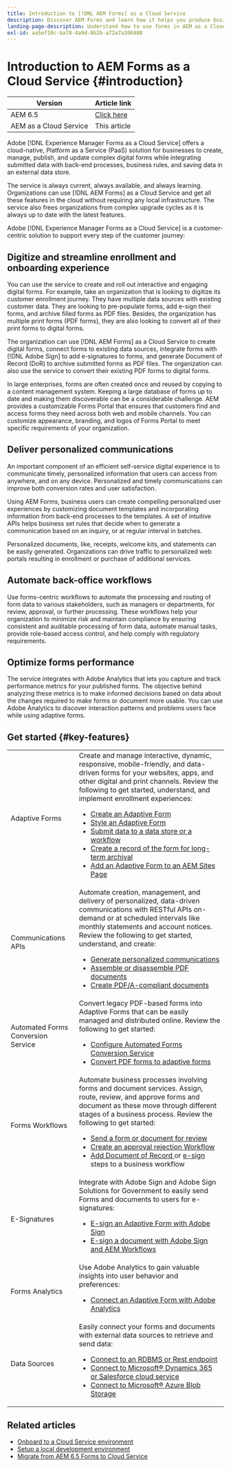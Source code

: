 ```yaml
---
title: Introduction to [!DNL AEM Forms] as a Cloud Service
description: Discover AEM Forms and learn how it helps you produce business-ready forms and documents. Learn about Platform-as-a-Service (PaaS) and how to manage enterprise-class digital forms and business processes, and connect Forms to Adobe Sign and current data sources.
landing-page-description: Understand how to use forms in AEM as a Cloud Service.
exl-id: aa5ef10c-ba78-4a9d-8b2b-a72a7a306888
---
```


# Introduction to AEM Forms as a Cloud Service {#introduction}

| Version | Article link |
| -------- | ---------------------------- |
| AEM 6.5  |    [Click here](https://experienceleague.adobe.com/docs/experience-manager-65/forms/home.html)                  |
| AEM as a Cloud Service     | This article        |


Adobe [!DNL Experience Manager Forms as a Cloud Service] offers a cloud-native, Platform as a Service (PaaS) solution for businesses to create, manage, publish, and update complex digital forms while integrating submitted data with back-end processes, business rules, and saving data in an external data store. 

The service is always current, always available, and always learning. Organizations can use [!DNL AEM Forms] as a Cloud Service and get all these features in the cloud without requiring any local infrastructure. The service also frees organizations from complex upgrade cycles as it is always up to date with the latest features.

Adobe [!DNL Experience Manager Forms as a Cloud Service] is a customer-centric solution to support every step of the customer journey: 


## Digitize and streamline enrollment and onboarding experience 

You can use the service to create and roll out interactive and engaging digital forms. For example, take an organization that is looking to digitize its customer enrollment journey. They have multiple data sources with existing customer data. They are looking to pre-populate forms, add e-sign their forms, and archive filled forms as PDF files. Besides, the organization has multiple print forms (PDF forms), they are also looking to convert all of their print forms to digital forms.

The organization can use [!DNL AEM Forms] as a Cloud Service to create digital forms, connect forms to existing data sources, integrate forms with [!DNL Adobe Sign] to add e-signatures to forms, and generate Document of Record (DoR) to archive submitted forms as PDF files. The organization can also use the service to convert their existing PDF forms to digital forms.

In large enterprises, forms are often created once and reused by copying to a content management system. Keeping a large database of forms up to date and making them discoverable can be a considerable challenge. AEM provides a customizable Forms Portal that ensures that customers find and access forms they need across both web and mobile channels. You can customize appearance, branding, and logos of Forms Portal to meet specific requirements of your organization. 

## Deliver personalized communications

An important component of an efficient self-service digital experience is to communicate timely, personalized information that users can access from anywhere, and on any device. Personalized and timely communications can improve both conversion rates and user satisfaction.

Using AEM Forms, business users can create compelling personalized user experiences by customizing document templates and incorporating information from back-end processes to the templates. A set of intuitive APIs helps business set rules that decide when to generate a communication based on an inquiry, or at regular interval in batches. 


Personalized documents, like, receipts, welcome kits, and statements can be easily generated. Organizations can drive traffic to personalized web portals resulting in enrollment or purchase of additional services.


## Automate back-office workflows

Use forms-centric workflows to automate the processing and routing of form data to various stakeholders, such as managers or departments, for review, approval, or further processing. These workflows help your organization to minimize risk and maintain compliance by ensuring consistent and auditable processing of form data, automate manual tasks, provide role-based access control, and help comply with regulatory requirements. 


## Optimize forms performance 

The service integrates with Adobe Analytics that lets you capture and track performance metrics for your published forms. The objective behind analyzing these metrics is to make informed decisions based on data about the changes required to make forms or document more usable. You can use Adobe Analytics to discover interaction patterns and problems users face while using adaptive forms. 


## Get started {#key-features}

|||
|---|---|
| Adaptive Forms |Create and manage interactive, dynamic, responsive, mobile-friendly, and data-driven forms for your websites, apps, and other digital and print channels. Review the following to get started, understand, and implement enrollment experiences: <ul><li><a href="https://experienceleague.adobe.com/docs/experience-manager-cloud-service/content/forms/adaptive-forms-authoring/authoring-adaptive-forms-foundation-components/create-an-adaptive-form-on-forms-cs/creating-adaptive-form.html"> Create an Adaptive Form </a></li><li><a href="https://experienceleague.adobe.com/docs/experience-manager-cloud-service/content/forms/adaptive-forms-authoring/authoring-adaptive-forms-foundation-components/create-an-adaptive-form-on-forms-cs/themes.html">Style an Adaptive Form</a></li><li><a href="https://experienceleague.adobe.com/docs/experience-manager-cloud-service/content/forms/adaptive-forms-authoring/authoring-adaptive-forms-foundation-components/configure-submit-actions-and-metadata-submission/configuring-submit-actions.html#enabling-server-side-validation-br"> Submit data to a data store or a workflow</a></li><li><a href="https://experienceleague.adobe.com/docs/experience-manager-cloud-service/content/forms/adaptive-forms-authoring/authoring-adaptive-forms-foundation-components/generate-document-of-record-for-non-xfa-based-adaptive-forms.html"> Create a record of the form for long-term archival</a></li><li><a href="https://experienceleague.adobe.com/docs/experience-manager-65/forms/adaptive-forms-basic-authoring/create-or-add-an-adaptive-form-to-aem-sites-page.html?lang=en"> Add an Adaptive Form to an AEM Sites Page</a></li></ul>|
| Communications APIs  | Automate creation, management, and delivery of personalized, data-driven communications with RESTful APIs  on-demand or at scheduled intervals like monthly statements and account notices. Review the following to get started, understand, and create: <ul><li><a href="https://experienceleague.adobe.com/docs/experience-manager-cloud-service/content/forms/using-communications/aem-forms-cloud-service-communications-introduction.html?#document-generation"> Generate personalized communications </a> </li><li><a href="https://experienceleague.adobe.com/docs/experience-manager-cloud-service/content/forms/using-communications/aem-forms-cloud-service-communications-introduction.html?#document-manipulation"> Assemble or disassemble PDF documents </a> </li><li><a href="https://experienceleague.adobe.com/docs/experience-manager-cloud-service/content/forms/using-communications/aem-forms-cloud-service-communications-introduction.html?#convert-to-and-validate-pdf%2Fa-compliant-documents">Create PDF/A-compliant documents </a></li></ul>|
| Automated Forms Conversion Service |Convert legacy PDF-based forms into Adaptive Forms that can be easily managed and distributed online. Review the following to get started: <ul><li><a href="https://experienceleague.adobe.com/docs/aem-forms-automated-conversion-service/using/configure-service.html">Configure Automated Forms Conversion Service</a></li><li><a href="https://experienceleague.adobe.com/docs/aem-forms-automated-conversion-service/using/convert-existing-forms-to-adaptive-forms.html">Convert PDF forms to adaptive forms</a></li></ul>|
| Forms Workflows |Automate business processes involving forms and document services. Assign, route, review, and approve forms and document as these move through different stages of a business process. Review the following to get started:  <ul><li><a href="https://experienceleague.adobe.com/docs/experience-manager-cloud-service/content/forms/adaptive-forms-authoring/authoring-adaptive-forms-foundation-components/create-reviews-forms.html">Send a form or document for review</a></li><li><a href="https://experienceleague.adobe.com/docs/experience-manager-cloud-service/content/forms/create-form-centric-workflows/aem-forms-workflow-step-reference.html?#assign-task-step">Create an approval rejection Workflow</a></li><li><a href="https://experienceleague.adobe.com/docs/experience-manager-cloud-service/content/forms/create-form-centric-workflows/aem-forms-workflow-step-reference.html?#generate-document-of-record-step">Add Document of Record </a> or <a href="https://experienceleague.adobe.com/docs/experience-manager-cloud-service/content/forms/create-form-centric-workflows/aem-forms-workflow-step-reference.html?#sign-document-step"> e-sign </a> steps to a business workflow</a></li></ul>|
| E-Signatures |Integrate with Adobe Sign and Adobe Sign Solutions for Government to easily send Forms and documents to users for e-signatures: <ul><li><a href="https://experienceleague.adobe.com/docs/experience-manager-cloud-service/content/forms/adaptive-forms-authoring/authoring-adaptive-forms-foundation-components/use-adobe-sign/working-with-adobe-sign.html">E-sign an Adaptive Form with Adobe Sign </a></li><li></a> <a href="https://experienceleague.adobe.com/docs/experience-manager-cloud-service/content/forms/create-form-centric-workflows/aem-forms-workflow-step-reference.html?lang=en#sign-document-step">E-sign a document with Adobe Sign and AEM Workflows</a></li></ul>|
| Forms Analytics |Use Adobe Analytics to gain valuable insights into user behavior and preferences: <ul><li><a href="https://experienceleague.adobe.com/docs/experience-manager-cloud-service/content/forms/integrate/services/integrate-aem-forms-with-adobe-analytics.html?lang=en">Connect an Adaptive Form with Adobe Analytics</a></li></ul>|
| Data Sources |Easily connect your forms and documents with external data sources to retrieve and send data: <ul><li><a href="https://experienceleague.adobe.com/docs/experience-manager-cloud-service/content/forms/integrate/use-form-data-model/configure-data-sources.html?lang=en">Connect to an RDBMS or Rest endpoint</a></li><li><a href="https://experienceleague.adobe.com/docs/experience-manager-cloud-service/content/forms/integrate/use-form-data-model/configure-msdynamics-salesforce.html?lang=en">Connect to Microsoft&reg; Dynamics 365 or Salesforce cloud service</a></li><li><a href="https://experienceleague.adobe.com/docs/experience-manager-cloud-service/content/forms/integrate/use-form-data-model/configure-azure-storage.html?lang=en">Connect to Microsoft&reg; Azure Blob Storage</a></li></ul>|


## Related articles

* [Onboard to a Cloud Service environment](/help/forms/setup-forms-cloud-service.md)
* [Setup a local development environment](/help/forms/setup-local-development-environment.md)
* [Migrate from AEM 6.5 Forms to Cloud Service](/help/forms/migrate-to-forms-as-a-cloud-service.md)


